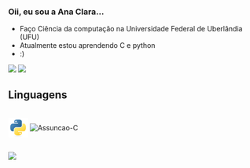 ### Oii, eu sou a Ana Clara...

* Faço Ciência da computação na Universidade Federal de Uberlândia (UFU)
* Atualmente estou aprendendo C e python
* :)

<div>
  <img height=150 src="https://github-readme-stats.vercel.app/api?username=anaclaramcarvalho&theme=tokyonight&show_icons=true" />
  <img height=120 src="https://github-readme-stats.vercel.app/api/top-langs?username=anaclaramcarvalho&layout=compact&langs_count=16&theme=github_dark" />
</div>  

## Linguagens
<div style="display: inline_block"><br>
  <img align="center" alt="Anna-Python" height="40" width="40" src="https://raw.githubusercontent.com/devicons/devicon/master/icons/python/python-original.svg">
  <img align="center" alt="Assuncao-C" height="40" width="40" src="https://cdn.jsdelivr.net/gh/devicons/devicon/icons/c/c-original.svg">
</div>

##

<div>
   <a align="center"  href = "mailto:anaclaram290@gmail.com"><img src="https://img.shields.io/badge/-Gmail-%23333?style=for-the-badge&logo=gmail&logoColor=white" target="_blank">
</div>


